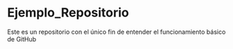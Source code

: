 # Ejemplo_Repositorio
Este es un repositorio con el único fin de entender el funcionamiento básico de GitHub

